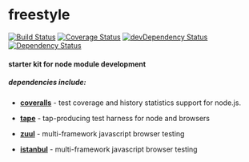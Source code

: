 # freestyle
[![Build Status](https://travis-ci.org/zanuka/freestyle.svg)](https://travis-ci.org/zanuka/freestyle) [![Coverage Status](https://coveralls.io/repos/zanuka/freestyle/badge.svg?branch=master&service=github)](https://coveralls.io/github/zanuka/freestyle?branch=master) [![devDependency Status](https://david-dm.org/shinnn/istanbul-coveralls/dev-status.svg)](https://david-dm.org/shinnn/istanbul-coveralls#info=devDependencies) [![Dependency Status](https://david-dm.org/zanuka/freestyle.svg)](https://david-dm.org/zanuka/freestyle)

#### starter kit for node module development

##### dependencies include:
 
- [**coveralls**](https://github.com/nickmerwin/node-coveralls) - test coverage and history statistics support for node.js.

- [**tape**](https://github.com/substack/tape) - tap-producing test harness for node and browsers

- [**zuul**](https://github.com/defunctzombie/zuul) - multi-framework javascript browser testing

- [**istanbul**](https://github.com/gotwarlost/istanbul) - multi-framework javascript browser testing


